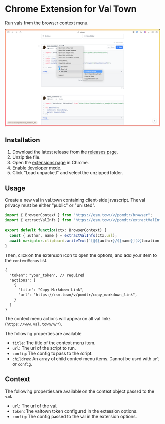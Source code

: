 # Chrome Extension for Val Town

Run vals from the browser context menu.

![demo](./doc/screenshot.png)

## Installation

1. Download the latest release from the [releases page](https://github.com/pomdtr/val-town-web-extension/releases/latest).
2. Unzip the file.
3. Open the [extensions page](chrome://extensions) in Chrome.
4. Enable developer mode.
5. Click "Load unpacked" and select the unzipped folder.

## Usage

Create a new val in val.town containing client-side javascript.
The val privacy must be either "public" or "unlisted".

```javascript
import { BrowserContext } from "https://esm.town/v/pomdtr/browser";
import { extractValInfo } from "https://esm.town/v/pomdtr/extractValInfo";

export default function(ctx: BrowserContext) {
  const { author, name } = extractValInfo(ctx.url);
  await navigator.clipboard.writeText(`[@${author}/${name}](${location.href})`);
}
```

Then, click on the extension icon to open the options, and add your item to the `contextMenus` list.

```jsonc
{
  "token": "your_token", // required
  "actions": [
    {
      "title": "Copy Markdown Link",
      "url": "https://esm.town/v/pomdtr/copy_markdown_link",
    }
  ]
}
```

The context menu actions will appear on all val links (`https://www.val.town/v/*`).

The following properties are available:

- `title`: The title of the context menu item.
- `url`: The url of the script to run.
- `config`: The config to pass to the script.
- `children`: An array of child context menu items. Cannot be used with `url` or `config`.

## Context

The following properties are available on the context object passed to the val:

- `url`: The url of the val.
- `token`: The valtown token configured in the extension options.
- `config`: The config passed to the val in the extension options.
